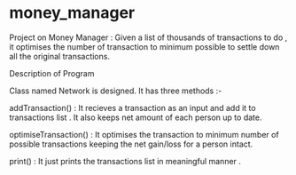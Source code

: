 # money_manager


Project on Money Manager : Given a list of thousands of transactions to do , it optimises the number of transaction to minimum possible to settle down all the original transactions.

Description of Program

Class named Network is designed. It has three methods  :-

addTransaction() : It recieves a transaction as an input and add it to transactions list . It also keeps net amount of each person up to date.

optimiseTransaction() : It optimises the transaction to minimum number of possible transactions keeping the net gain/loss for a person intact.

print() : It just prints the transactions list in meaningful manner .

